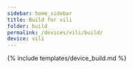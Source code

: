 ```yaml
---
sidebar: home_sidebar
title: Build for vili
folder: build
permalink: /devices/vili/build/
device: vili
---
```

{% include templates/device_build.md %}
